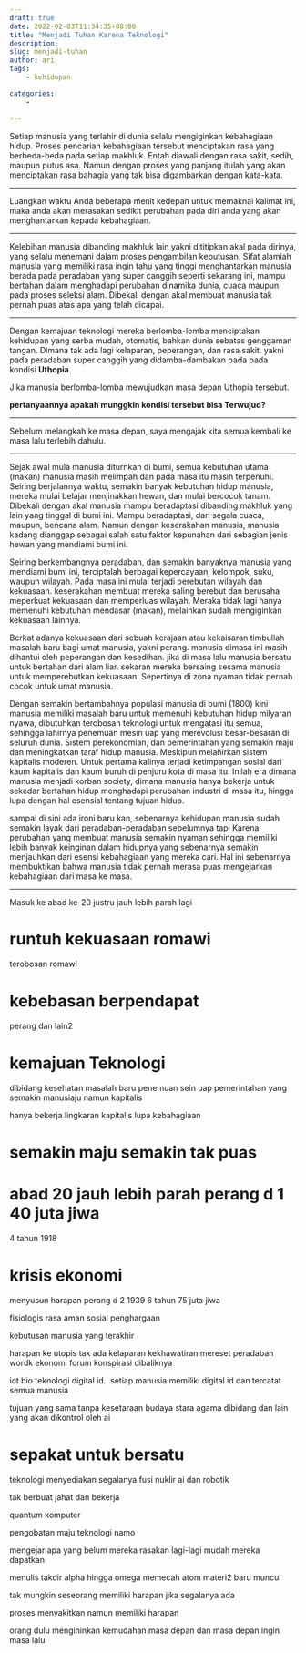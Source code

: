 ```yaml
---
draft: true 
date: 2022-02-03T11:34:35+08:00
title: "Menjadi Tuhan Karena Teknologi"
description:
slug: menjadi-tuhan
author: ari
tags:
    - kehidupan

categories:
    - 

---
```


Setiap manusia yang terlahir di dunia selalu mengiginkan kebahagiaan hidup. Proses pencarian kebahagiaan  tersebut
menciptakan rasa yang berbeda-beda pada setiap makhluk. Entah diawali dengan rasa sakit, sedih, maupun putus asa.
Namun dengan proses yang panjang itulah yang akan menciptakan rasa bahagia yang tak bisa digambarkan dengan kata-kata. 

---
Luangkan waktu Anda beberapa menit kedepan untuk memaknai kalimat ini, maka anda akan merasakan sedikit perubahan pada diri anda yang akan menghantarkan kepada kebahagiaan.

--------------------------------------------------------------------
Kelebihan manusia dibanding makhluk lain yakni dititipkan akal pada dirinya, yang selalu menemani 
dalam proses pengambilan keputusan. Sifat alamiah manusia yang memiliki rasa ingin tahu yang tinggi menghantarkan manusia 
berada pada peradaban yang super canggih seperti sekarang ini, mampu bertahan dalam menghadapi perubahan dinamika dunia, cuaca maupun 
pada proses seleksi alam. Dibekali dengan akal membuat manusia tak pernah puas atas apa yang telah dicapai.

---
Dengan kemajuan teknologi mereka berlomba-lomba menciptakan kehidupan yang serba mudah, otomatis, bahkan dunia sebatas genggaman
tangan. Dimana tak ada lagi kelaparan, peperangan, dan rasa sakit. yakni pada peradaban super canggih
yang didamba-dambakan pada pada kondisi **Uthopia**.

Jika manusia berlomba-lomba mewujudkan masa depan Uthopia tersebut. 

**pertanyaannya apakah munggkin kondisi tersebut bisa Terwujud?**

---

Sebelum melangkah ke masa depan, saya mengajak kita semua kembali ke masa lalu terlebih dahulu.
 
---
Sejak awal mula manusia diturnkan di bumi, semua kebutuhan utama (makan) manusia masih melimpah dan pada masa itu masih terpenuhi.
Seiring berjalannya waktu, semakin banyak kebutuhan hidup manusia, mereka mulai belajar menjinakkan hewan, dan mulai bercocok tanam.
Dibekali dengan akal manusia mampu beradaptasi dibanding makhluk yang lain yang tinggal di bumi ini. Mampu beradaptasi,
dari segala cuaca, maupun, bencana alam. Namun dengan keserakahan  manusia, manusia kadang dianggap sebagai salah satu faktor
kepunahan dari sebagian jenis hewan yang mendiami bumi ini.

Seiring berkembangnya peradaban, dan semakin banyaknya manusia yang mendiami bumi ini, terciptalah berbagai kepercayaan, kelompok, suku, waupun wilayah.
Pada masa ini mulai terjadi perebutan wilayah dan kekuasaan. keserakahan membuat mereka saling berebut dan berusaha meperkuat 
kekuasaan dan memperluas wilayah. Meraka tidak lagi hanya memenuhi kebutuhan mendasar (makan), melainkan sudah mengiginkan kekuasaan
lainnya.

Berkat adanya kekuasaan dari sebuah kerajaan atau kekaisaran timbullah masalah baru bagi umat manusia, yakni perang. manusia 
dimasa ini masih dihantui oleh peperangan dan kesedihan. jika di masa lalu manusia bersatu untuk bertahan dari alam liar.
sekaran mereka bersaing sesama manusia untuk memperebutkan kekuasaan. Sepertinya di zona nyaman tidak pernah cocok untuk umat 
manusia. 

Dengan semakin bertambahnya populasi manusia di bumi (1800) kini manusia memiliki masalah baru untuk memenuhi kebutuhan hidup 
milyaran nyawa, dibutuhkan terobosan teknologi untuk mengatasi itu semua, sehingga lahirnya penemuan mesin uap yang merevolusi 
besar-besaran di seluruh dunia. Sistem perekonomian, dan pemerintahan yang semakin maju dan meningkatkan taraf hidup manusia. Meskipun
melahirkan sistem kapitalis moderen. Untuk pertama kalinya terjadi ketimpangan sosial dari kaum kapitalis dan kaum buruh 
di penjuru kota di masa itu. Inilah era dimana manusia menjadi korban society, dimana manusia hanya bekerja untuk sekedar bertahan 
hidup menghadapi perubahan industri di masa itu, hingga lupa dengan hal esensial tentang tujuan hidup.

sampai di sini ada ironi baru kan, sebenarnya kehidupan manusia sudah semakin layak dari peradaban-peradaban sebelumnya 
tapi Karena perubahan yang membuat manusia semakin nyaman sehingga memiliki lebih banyak keinginan dalam hidupnya yang sebenarnya
semakin menjauhkan dari esensi kebahagiaan yang mereka cari. Hal ini sebenarnya membuktikan bahwa manusia tidak pernah merasa puas
mengejarkan kebahagiaan dari masa ke masa. 


---
Masuk ke abad ke-20 justru jauh lebih parah lagi










# runtuh kekuasaan romawi
terobosan romawi

# kebebasan berpendapat 
perang dan lain2

# kemajuan Teknologi
dibidang kesehatan
masalah baru
penemuan sein uap
pemerintahan yang semakin manusiaju namun kapitalis

hanya bekerja lingkaran kapitalis lupa kebahagiaan

# semakin maju semakin tak puas 

# abad 20 jauh lebih parah perang d 1 40 juta jiwa
4 tahun 1918

# krisis ekonomi 
menyusun harapan perang d 2 1939 6 tahun 75 juta jiwa

fisiologis 
rasa aman
sosial
penghargaan

kebutusan manusia yang terakhir

harapan ke utopis tak ada kelaparan kekhawatiran 
mereset peradaban wordk ekonomi forum
konspirasi dibaliknya

iot bio teknologi digital id.. setiap manusia memiliki 
digital id dan tercatat semua manusia

tujuan yang sama tanpa kesetaraan budaya stara agama dibidang
dan lain yang akan dikontrol oleh ai 

# sepakat untuk bersatu
teknologi menyediakan segalanya
fusi nuklir
ai dan robotik

tak berbuat jahat dan bekerja

quantum komputer

pengobatan maju teknologi namo

mengejar apa yang belum mereka rasakan lagi-lagi
mudah mereka dapatkan

menulis takdir alpha hingga omega
memecah atom materi2 baru muncul

tak mungkin seseorang memiliki harapan  jika segalanya ada

proses menyakitkan namun memiliki harapan

orang dulu mengininkan kemudahan masa depan
dan masa depan ingin masa lalu


